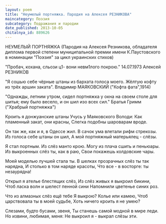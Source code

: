 ```yaml
---
layout: poem
title: "Неумелый портняжка. Пародия на Алексея РЕЗНИКОВА"
maincategory: Поэзия
subcategory: Подражания и пародии
date_published: 2013-10-05
chitalnya_id: 889626
---
```




НЕУМЕЛЫЙ ПОРТНЯЖКА
(Пародия на Алексея Резникова, обладателя
диплома первой степени муниципальной премии 
имени К.Паустовского в номинации "Поэзия"
за цикл украинских стихов)

"Пробач, кохана, сльози ц1-
вони невм1лого покрою."
14.07.1973
Алексей РЕЗНИКОВ

"Я сошью себе чёрные штаны
из бархата голоса моего.
Жёлтую кофту из трёх аршин заката".
Владимир МАЯКОВСКИЙ
("Кофта фата",1914)

"Однажды, летним утром, сидел портняжка 
у окна на своем столе для шитья; ему было 
весело, и он шил изо всех сил."
Братья Гримм
("Храбрый портняжка")


Кроить я донжуанские штаны
Учусь у Маяковского Володи:
Как пламенный закат, они красны,
Слегка подобны шароварам вроде.

Он так же, как и я, в Одессе жил.
В сачок ума влетали рифм стрекозы.
Из голоса себе штаны он шил,
А мой портняжный матерьялец - слёзы.

Я стал портным. Из слёз манто крою.
Могу из плача сшить и пеньюары.
Из выкроенных слёз ты, как в раю,
Свои покажешь колдовские чары.

Моей моделью лучшей стала ты.
В шелках прозрачных слёз ты так нарядна,
И столько в том наряде красоты,
Что все - в восторге: ты незаурядна!

Открыл я ателье блестящих слёз,
Из слёз живых я выкроил бикини,
Чтоб ласка волн и шелест пенной сини
Напомнили цветенье синих роз.

Что из алмазных слёз ещё тебе
Я выкрою? Колье или камею,
Чтоб царствовала ты в моей судьбе,
Хоть ничего кроить я не умею?

Слезами, будто бусами, звеня,
Ты станешь самой модной в мире леди.
Но извини, любимая, меня:
Не выкроил я - выкрал слёзы эти.






